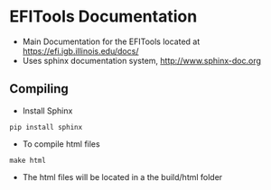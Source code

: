 # EFITools Documentation 
* Main Documentation for the EFITools located at https://efi.igb.illinois.edu/docs/
* Uses sphinx documentation system, http://www.sphinx-doc.org

## Compiling
* Install Sphinx
```
pip install sphinx
```
* To compile html files
```
make html
```
* The html files will be located in a the build/html folder

